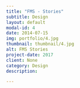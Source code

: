 ```yaml
---
title: "FMS - Stories"
subtitle: Design
layout: default
modal-id: 4
date: 2014-07-15
img: portfolio/4.jpg
thumbnail: thumbnail/4.jpg
alt: FMS Stories
project-date: 2017
client: None
category: Design
description:

---
```

